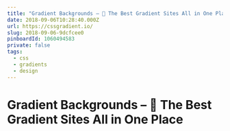 ```yaml
---
title: "Gradient Backgrounds – 🌈 The Best Gradient Sites All in One Place"
date: 2018-09-06T10:28:40.000Z
url: https://cssgradient.io/
slug: 2018-09-06-9dcfcee0
pinboardId: 1060494583
private: false
tags:
  - css
  - gradients
  - design
---
```


# Gradient Backgrounds – 🌈 The Best Gradient Sites All in One Place


